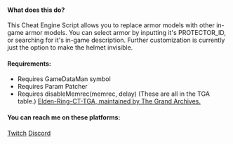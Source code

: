 #### What does this do?
This Cheat Engine Script allows you to replace armor models with other in-game armor models.
You can select armor by inputting it's PROTECTOR_ID, or searching for it's in-game description.
Further customization is currently just the option to make the helmet invisible.


#### Requirements:
- Requires GameDataMan symbol
- Requires Param Patcher 
- Requires disableMemrec(memrec, delay)
(These are all in the TGA table.)
[Elden-Ring-CT-TGA, maintained by The Grand Archives.](https://github.com/The-Grand-Archives/Elden-Ring-CT-TGA/releases/tag/v1.10.1)


#### You can reach me on these platforms:
[Twitch](https://www.twitch.tv/indurabeast)
[Discord](https://discordapp.com/users/329992368084484097)
